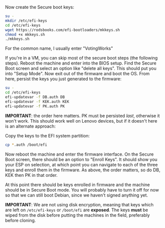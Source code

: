 Now create the Secure boot keys:

```bash
su -
mkdir /etc/efi-keys
cd /etc/efi-keys
wget https://rodsbooks.com/efi-bootloaders/mkkeys.sh
chmod +x mkkeys.sh
./mkkeys.sh
```
For the common name, I usually enter "VotingWorks"

If you're in a VM, you can skip most of the secure boot steps (the following steps). Reboot the machine and enter into the BIOS setup. Find the Secure Boot screen and select an option like "delete all keys". This should put you into "Setup Mode". Now exit out of the firmware and boot the OS. From here, persist the keys you just generated to the firmware:
```bash
su -
cd /etc/efi-keys
efi-updatevar -f DB.auth DB
efi-updatevar -f KEK.auth KEK
efi-updatevar -f PK.auth PK
```
**IMPORTANT**: the order here matters. PK must be persisted _last_, otherwise it won't work. This should work well on Lenovo devices, but if it doesn't here is an alternate approach:

Copy the keys to the EFI system partition:
```bash
cp *.auth /boot/efi
```
Now reboot the machine and enter the firmware interface. On the Secure Boot screen, there should be an option to "Enroll Keys". It should show you your ESP on selection, at which point you can navigate to each of the three keys and enroll them in the firmware. As above, the order matters, so do DB, KEK then PK in that order.

At this point there should be keys enrolled in firmware and the machine should be in Secure Boot mode. You will probably have to turn it off for now so that we can still boot Debian, since we haven't signed anything yet. 

**IMPORTANT**: We are not using disk encryption, meaning that keys which are left on `/etc/efi-keys` or `/boot/efi` are **exposed**. The keys **must** be wiped from the disk before putting the machines in the field, preferably before cloning. 

